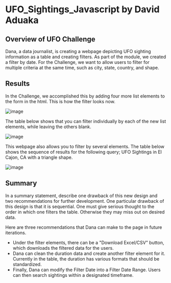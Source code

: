 # UFO_Sightings_Javascript by David Aduaka 

## Overview of UFO Challenge 
Dana, a data journalist, is creating a webpage depicting UFO sighting information as a table and creating filters. As part of the module, we created a filter by date. For the Challenge, we want to allow users to filter for multiple criteria at the same time, such as city, state, country, and shape.

## Results
In the Challenge, we accomplished this by adding four more list elements to the form in the html. This is how the filter looks now.

![image](https://user-images.githubusercontent.com/70069730/154858312-5a8abfb3-7c77-4661-9b1f-ccb51da2b2b1.png)

The table below shows that you can filter individually by each of the new list elements, while leaving the others blank.

![image](https://user-images.githubusercontent.com/70069730/154858341-180cc256-27f7-43bc-b5f9-495474f1867c.png)

This webpage also allows you to filter by several elements. The table below shows the sequence of results for the following query; UFO Sightings in El Cajon, CA with a triangle shape.

![image](https://user-images.githubusercontent.com/70069730/154858361-3256d9c2-8860-4e8c-8da0-e2583dec3ff6.png)

## Summary 
In a summary statement, describe one drawback of this new design and two recommendations for further development. One particular drawback of this design is that it is sequential. One must give serious thought to the order in which one filters the table. Otherwise they may miss out on desired data.

Here are three recommendations that Dana can make to the page in future iterations.

- Under the filter elements, there can be a "Download Excel/CSV" button, which downloads the filtered data for the users.
- Dana can clean the duration data and create another filter element for it. Currently in the table, the duration has various formats that should be standardized.
- Finally, Dana can modify the Filter Date into a Filter Date Range. Users can then search sightings within a designated timeframe.
